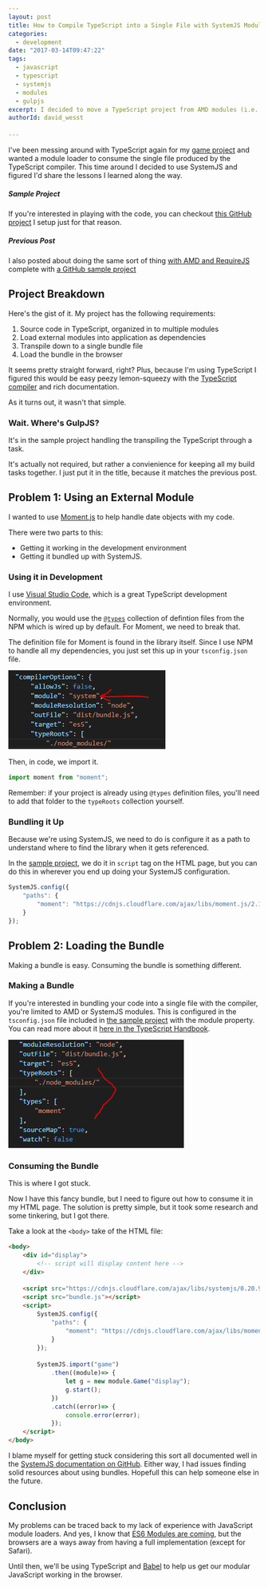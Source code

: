 ```yaml
---
layout: post
title: How to Compile TypeScript into a Single File with SystemJS Modules with Gulp
categories:
  - development
date: "2017-03-14T09:47:22"
tags:
  - javascript
  - typescript
  - systemjs
  - modules
  - gulpjs
excerpt: I decided to move a TypeScript project from AMD modules (i.e. RequireJS) to SystemJS, still using Gulp. In this post, I walk you through the sample project I've created and share the lessons I learned along the way.
authorId: david_wesst

---
```


I've been messing around with TypeScript again for my [game project](https://blog.davidwesst.com/2017/03/Intital-Thoughts-on-Using-Phaser/) and wanted a module loader to consume the single file produced by the TypeScript compiler. This time around I decided to use SystemJS and figured I'd share the lessons I learned along the way.

##### Sample Project
If you're interested in playing with the code, you can checkout [this GitHub project](https://github.com/davidwesst/ts-systemjs) I setup just for that reason.

##### Previous Post
I also posted about doing the same sort of thing [with AMD and RequireJS](https://blog.davidwesst.com/2016/09/How-to-Compile-Typescript-into-a-Single-File-with-AMD-Modules/) complete with [a GitHub sample project](https://github.com/davidwesst/ts-project-template)

## Project Breakdown
Here's the gist of it. My project has the following requirements:

1. Source code in TypeScript, organized in to multiple modules
2. Load external modules into application as dependencies
3. Transpile down to a single bundle file
4. Load the bundle in the browser

It seems pretty straight forward, right? Plus, because I'm using TypeScript I figured this would be easy peezy lemon-squeezy with the [TypeScript compiler](https://www.typescriptlang.org/docs/handbook/compiler-options.html) and rich documentation.

As it turns out, it wasn't that simple.

### Wait. Where's GulpJS?
It's in the sample project handling the transpiling the TypeScript through a task. 

It's actually not required, but rather a convienience for keeping all my build tasks together. I just put it in the title, because it matches the previous post.

## Problem 1: Using an External Module
I wanted to use [Moment.js](https://momentjs.com/) to help handle date objects with my code.

There were two parts to this: 

* Getting it working in the development environment
* Getting it bundled up with SystemJS.

### Using it in Development
I use [Visual Studio Code](https://code.visualstudio.com/), which is a great TypeScript development environment. 

Normally, you would use the [`@types`](https://www.npmjs.com/search?q=%40types) collection of defintion files from the NPM which is wired up by default. For Moment, we need to break that.

The definition file for Moment is found in the library itself. Since I use NPM to handle all my dependencies, you just set this up in your `tsconfig.json` file.

![](TyAgU0N.png)

Then, in code, we import it.

```javascript
import moment from "moment";
```

Remember: if your project is already using `@types` definition files, you'll need to add that folder to the `typeRoots` collection yourself.

### Bundling it Up
Because we're using SystemJS, we need to do is configure it as a path to understand where to find the library when it gets referenced.

In the [sample project](https://github.com/davidwesst/ts-systemjs), we do it in `script` tag on the HTML page, but you can do this in wherever you end up doing your SystemJS configuration.

```javascript
SystemJS.config({
    "paths": {
        "moment": "https://cdnjs.cloudflare.com/ajax/libs/moment.js/2.17.1/moment.min.js"
    }
});
```

## Problem 2: Loading the Bundle
Making a bundle is easy. Consuming the bundle is something different.

### Making a Bundle
If you're interested in bundling your code into a single file with the compiler, you're limited to AMD or SystemJS modules. This is configured in the `tsconfig.json` file included in [the sample project](https://github.com/davidwesst/ts-systemjs) with the module property. You can read more about it [here in the TypeScript Handbook](https://www.typescriptlang.org/docs/handbook/modules.html).

![](gUGeHfI.png)

### Consuming the Bundle
This is where I got stuck.

Now I have this fancy bundle, but I need to figure out how to consume it in my HTML page. The solution is pretty simple, but it took some research and some tinkering, but I got there.

Take a look at the `<body>` take of the HTML file:

```html
<body>
    <div id="display">
        <!-- script will display content here -->
    </div>

    <script src="https://cdnjs.cloudflare.com/ajax/libs/systemjs/0.20.9/system.js"></script>
    <script src="bundle.js"></script>
    <script>
        SystemJS.config({
            "paths": {
                "moment": "https://cdnjs.cloudflare.com/ajax/libs/moment.js/2.17.1/moment.min.js"
            }
        });

        SystemJS.import("game")
            .then((module)=> {
                let g = new module.Game("display");
                g.start();
            })
            .catch((error)=> {
                console.error(error);
            });
    </script>
</body>
```

I blame myself for getting stuck considering this sort all documented well in the [SystemJS documentation on GitHub](https://github.com/systemjs/systemjs). Either way, I had issues finding solid resources about using bundles. Hopefull this can help someone else in the future.

## Conclusion
My problems can be traced back to my lack of experience with JavaScript module loaders. And yes, I know that [ES6 Modules are coming](http://caniuse.com/#feat=es6-module), but the browsers are a ways away from having a full implementation (except for Safari). 

Until then, we'll be using TypeScript and [Babel](http://babeljs.io/) to help us get our modular JavaScript working in the browser.

